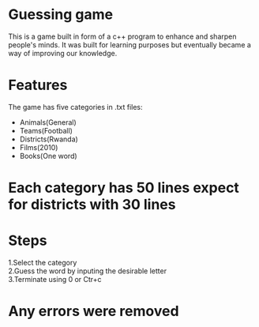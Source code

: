 # Guessing game

This is a game built in form of a c++ program to enhance and sharpen people's minds.
It was built for learning purposes but eventually became a way of improving our knowledge.

# Features
The game has five categories in .txt files:

- Animals(General)
- Teams(Football)
- Districts(Rwanda)
- Films(2010)
- Books(One word)
  
# Each category has 50 lines expect for districts with 30 lines

# Steps

1.Select the category<br>
2.Guess the word by inputing the desirable letter<br>
3.Terminate using 0 or Ctr+c

# Any errors were removed
